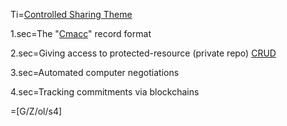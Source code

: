 Ti=<a href="index.php?action=doc&file=S/About/Conference/Theme/Tech/ControlledSharing_0.md">Controlled Sharing Theme</a>

1.sec=The "<a href="index.php?action=doc&file=S/About/Conference/Stack/Cmacc_0.md">Cmacc</a>" record format

2.sec=Giving access to protected-resource (private repo) <a href="index.php?action=doc&file=S/About/Conference/Stack/CRUD_0.md">CRUD</a>

3.sec=Automated computer negotiations

4.sec=Tracking commitments via blockchains

=[G/Z/ol/s4]